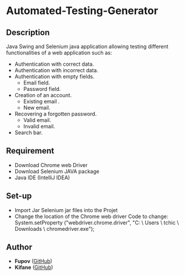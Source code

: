 # Automated-Testing-Generator

## Description

Java Swing and Selenium java application allowing testing different functionalities of a web application such as:

  - Authentication with correct data.
  - Authentication with incorrect data.
  - Authentication with empty fields.
      - Email field.
      - Password field.
  - Creation of an account.
      - Existing email .
      - New email.
  - Recovering a forgotten password.
      - Valid email.
      - Invalid email.
  - Search bar.
  
## Requirement

- Download Chrome web Driver
- Download Selenium JAVA package
- Java IDE (IntelliJ IDEA)

## Set-up

- Import Jar Selenium jar files into the Projet
- Change the location of the Chrome web driver
  Code to change: System.setProperty ("webdriver.chrome.driver", "C: \\ Users \\ tchic \\ Downloads \\ chromedriver.exe");

## Author
* **Fupov** ([GitHub](https://github.com/Fupov/))
* **Kifane** ([GitHub](https://github.com/YassineKifane/))

